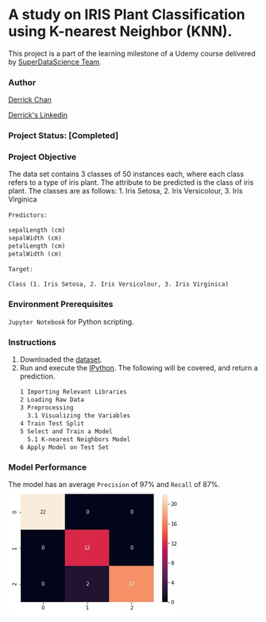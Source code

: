# A study on IRIS Plant Classification using K-nearest Neighbor (KNN).
This project is a part of the learning milestone of a Udemy course delivered by [SuperDataScience Team](https://www.udemy.com/machine-learning-classification/). 

### Author
[Derrick Chan](https://github.com/zhenyu92)

[Derrick's Linkedin](https://www.linkedin.com/in/zychan/)

### Project Status: [Completed]

### Project Objective
The data set contains 3 classes of 50 instances each, where each class refers to a type of iris plant. 
The attribute to be predicted is the class of iris plant. 
The classes are as follows: 1. Iris Setosa, 2. Iris Versicolour, 3. Iris Virginica

`Predictors:`
```
sepalLength (cm)
sepalWidth (cm)
petalLength (cm)
petalWidth (cm)
```

`Target:`
```
Class (1. Iris Setosa, 2. Iris Versicolour, 3. Iris Virginica)
```

### Environment Prerequisites
`Jupyter Notebook` for Python scripting.

### Instructions
1. Downloaded the [dataset](https://github.com/zhenyu92/ML_KNN_IRIS_Plant_Classification/blob/master/Iris.csv).
2. Run and execute the [IPython](https://github.com/zhenyu92/ML_KNN_IRIS_Plant_Classification/blob/master/KNN%20-%20IRIS%20Plant%20Classification.ipynb).
    The following will be covered, and return a prediction.
    ```
    1 Importing Relevant Libraries
    2 Loading Raw Data
    3 Preprocessing
      3.1 Visualizing the Variables
    4 Train Test Split
    5 Select and Train a Model
      5.1 K-nearest Neighbors Model
    6 Apply Model on Test Set
    ```   
    
### Model Performance
The model has an average `Precision` of 97% and `Recall` of 87%.
![alt text](https://github.com/zhenyu92/ML_KNN_IRIS_Plant_Classification/blob/master/Confusion%20Matrix.JPG "Confusion Matrix")

